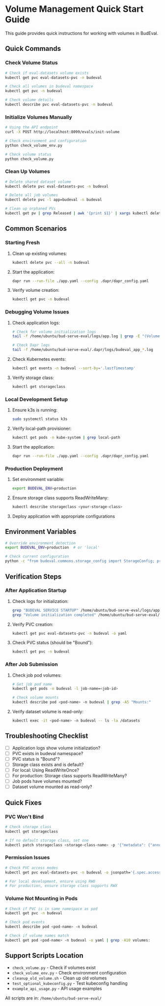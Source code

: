 # Volume Management Quick Start Guide

This guide provides quick instructions for working with volumes in BudEval.

## Quick Commands

### Check Volume Status

```bash
# Check if eval-datasets volume exists
kubectl get pvc eval-datasets-pvc -n budeval

# Check all volumes in budeval namespace
kubectl get pvc -n budeval

# Check volume details
kubectl describe pvc eval-datasets-pvc -n budeval
```

### Initialize Volumes Manually

```bash
# Using the API endpoint
curl -X POST http://localhost:8099/evals/init-volume

# Check environment and configuration
python check_volume_env.py

# Check volume status
python check_volume.py
```

### Clean Up Volumes

```bash
# Delete shared dataset volume
kubectl delete pvc eval-datasets-pvc -n budeval

# Delete all job volumes
kubectl delete pvc -l app=budeval -n budeval

# Clean up orphaned PVs
kubectl get pv | grep Released | awk '{print $1}' | xargs kubectl delete pv
```

## Common Scenarios

### Starting Fresh

1. Clean up existing volumes:
   ```bash
   kubectl delete pvc --all -n budeval
   ```

2. Start the application:
   ```bash
   dapr run --run-file ./app.yaml --config .dapr/dapr_config.yaml
   ```

3. Verify volume creation:
   ```bash
   kubectl get pvc -n budeval
   ```

### Debugging Volume Issues

1. Check application logs:
   ```bash
   # Check for volume initialization logs
   tail -f /home/ubuntu/bud-serve-eval/logs/app.log | grep -E "(Volume|eval-datasets)"
   
   # Check Dapr logs
   tail -f /home/ubuntu/bud-serve-eval/.dapr/logs/budeval_app_*.log
   ```

2. Check Kubernetes events:
   ```bash
   kubectl get events -n budeval --sort-by='.lastTimestamp'
   ```

3. Verify storage class:
   ```bash
   kubectl get storageclass
   ```

### Local Development Setup

1. Ensure k3s is running:
   ```bash
   sudo systemctl status k3s
   ```

2. Verify local-path provisioner:
   ```bash
   kubectl get pods -n kube-system | grep local-path
   ```

3. Start the application:
   ```bash
   dapr run --run-file ./app.yaml --config .dapr/dapr_config.yaml
   ```

### Production Deployment

1. Set environment variable:
   ```bash
   export BUDEVAL_ENV=production
   ```

2. Ensure storage class supports ReadWriteMany:
   ```bash
   kubectl describe storageclass <your-storage-class>
   ```

3. Deploy application with appropriate configurations

## Environment Variables

```bash
# Override environment detection
export BUDEVAL_ENV=production  # or 'local'

# Check current configuration
python -c "from budeval.commons.storage_config import StorageConfig; print(StorageConfig.get_environment())"
```

## Verification Steps

### After Application Startup

1. Check logs for initialization:
   ```bash
   grep "BUDEVAL SERVICE STARTUP" /home/ubuntu/bud-serve-eval/logs/app.log
   grep "Volume initialization completed" /home/ubuntu/bud-serve-eval/logs/app.log
   ```

2. Verify PVC creation:
   ```bash
   kubectl get pvc eval-datasets-pvc -n budeval -o yaml
   ```

3. Check PVC status (should be "Bound"):
   ```bash
   kubectl get pvc -n budeval
   ```

### After Job Submission

1. Check job pod volumes:
   ```bash
   # Get job pod name
   kubectl get pods -n budeval -l job-name=<job-id>
   
   # Check volume mounts
   kubectl describe pod <pod-name> -n budeval | grep -A5 "Mounts:"
   ```

2. Verify dataset volume is read-only:
   ```bash
   kubectl exec -it <pod-name> -n budeval -- ls -la /datasets
   ```

## Troubleshooting Checklist

- [ ] Application logs show volume initialization?
- [ ] PVC exists in budeval namespace?
- [ ] PVC status is "Bound"?
- [ ] Storage class exists and is default?
- [ ] For local: Using ReadWriteOnce?
- [ ] For production: Storage class supports ReadWriteMany?
- [ ] Job pods have volumes mounted?
- [ ] Dataset volume mounted as read-only?

## Quick Fixes

### PVC Won't Bind

```bash
# Check storage class
kubectl get storageclass

# If no default storage class, set one
kubectl patch storageclass <storage-class-name> -p '{"metadata": {"annotations":{"storageclass.kubernetes.io/is-default-class":"true"}}}'
```

### Permission Issues

```bash
# Check PVC access modes
kubectl get pvc eval-datasets-pvc -n budeval -o jsonpath='{.spec.accessModes[*]}'

# For local development, ensure using RWO
# For production, ensure storage class supports RWX
```

### Volume Not Mounting in Pods

```bash
# Check if PVC is in same namespace as pod
kubectl get pvc -n budeval

# Check pod events
kubectl describe pod <pod-name> -n budeval

# Check if volume names match
kubectl get pod <pod-name> -n budeval -o yaml | grep -A10 volumes:
```

## Support Scripts Location

- `check_volume.py` - Check if volumes exist
- `check_volume_env.py` - Check environment configuration
- `cleanup_old_volume.sh` - Clean up old volumes
- `test_optional_kubeconfig.py` - Test kubeconfig handling
- `example_api_usage.py` - API usage examples

All scripts are in: `/home/ubuntu/bud-serve-eval/`